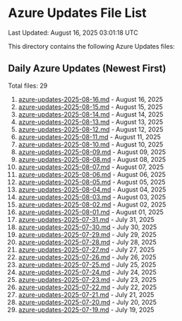 # Azure Updates File List

Last Updated: August 16, 2025 03:01:18 UTC

This directory contains the following Azure Updates files:

## Daily Azure Updates (Newest First)

Total files: 29

1. [azure-updates-2025-08-16.md](./azure-updates-2025-08-16.md) - August 16, 2025
2. [azure-updates-2025-08-15.md](./azure-updates-2025-08-15.md) - August 15, 2025
3. [azure-updates-2025-08-14.md](./azure-updates-2025-08-14.md) - August 14, 2025
4. [azure-updates-2025-08-13.md](./azure-updates-2025-08-13.md) - August 13, 2025
5. [azure-updates-2025-08-12.md](./azure-updates-2025-08-12.md) - August 12, 2025
6. [azure-updates-2025-08-11.md](./azure-updates-2025-08-11.md) - August 11, 2025
7. [azure-updates-2025-08-10.md](./azure-updates-2025-08-10.md) - August 10, 2025
8. [azure-updates-2025-08-09.md](./azure-updates-2025-08-09.md) - August 09, 2025
9. [azure-updates-2025-08-08.md](./azure-updates-2025-08-08.md) - August 08, 2025
10. [azure-updates-2025-08-07.md](./azure-updates-2025-08-07.md) - August 07, 2025
11. [azure-updates-2025-08-06.md](./azure-updates-2025-08-06.md) - August 06, 2025
12. [azure-updates-2025-08-05.md](./azure-updates-2025-08-05.md) - August 05, 2025
13. [azure-updates-2025-08-04.md](./azure-updates-2025-08-04.md) - August 04, 2025
14. [azure-updates-2025-08-03.md](./azure-updates-2025-08-03.md) - August 03, 2025
15. [azure-updates-2025-08-02.md](./azure-updates-2025-08-02.md) - August 02, 2025
16. [azure-updates-2025-08-01.md](./azure-updates-2025-08-01.md) - August 01, 2025
17. [azure-updates-2025-07-31.md](./azure-updates-2025-07-31.md) - July 31, 2025
18. [azure-updates-2025-07-30.md](./azure-updates-2025-07-30.md) - July 30, 2025
19. [azure-updates-2025-07-29.md](./azure-updates-2025-07-29.md) - July 29, 2025
20. [azure-updates-2025-07-28.md](./azure-updates-2025-07-28.md) - July 28, 2025
21. [azure-updates-2025-07-27.md](./azure-updates-2025-07-27.md) - July 27, 2025
22. [azure-updates-2025-07-26.md](./azure-updates-2025-07-26.md) - July 26, 2025
23. [azure-updates-2025-07-25.md](./azure-updates-2025-07-25.md) - July 25, 2025
24. [azure-updates-2025-07-24.md](./azure-updates-2025-07-24.md) - July 24, 2025
25. [azure-updates-2025-07-23.md](./azure-updates-2025-07-23.md) - July 23, 2025
26. [azure-updates-2025-07-22.md](./azure-updates-2025-07-22.md) - July 22, 2025
27. [azure-updates-2025-07-21.md](./azure-updates-2025-07-21.md) - July 21, 2025
28. [azure-updates-2025-07-20.md](./azure-updates-2025-07-20.md) - July 20, 2025
29. [azure-updates-2025-07-19.md](./azure-updates-2025-07-19.md) - July 19, 2025
